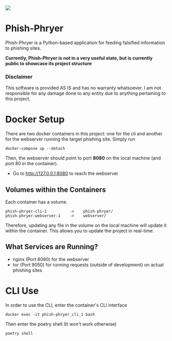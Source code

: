 <img src="https://socialify.git.ci/hullabrian/Phish-Phryer/image?description=1&descriptionEditable=Anyone%20up%20for%20a%20phish%20phry%3F&font=Bitter&language=1&name=1&pattern=Solid&theme=Dark">

# Phish-Phryer
Phish-Phryer is a Python-based application for feeding falsified information to phishing sites.

**Currently, Phish-Phryer is not in a very useful state, but is currently public to showcase its project structure**

### Disclaimer
This software is provided AS IS and has no warranty whatsoever. I am not responsible for any damage done to any entity due to anything pertaining to this project.

# Docker Setup
There are two docker containers in this project: one for the cli and another for the webserver running the target phishing site.
Simply run 
```shell
docker-compose up --detach
```

Then, the webserver should point to port **8080** on the local machine (and port 80 in the container).
- Go to http://127.0.0.1:8080 to reach the webserver

## Volumes within the Containers
Each container has a volume.

```
phish-phryer-cli-1          ->    phish-phryer/
phish-phryer-webserver-1    ->    webserver/
```

Therefore, updating any file in the volume on the local machine will update it within the container. This allows you to update the project in real-time.

## What Services are Running?
- nginx (Port 8080) for the webserver
- tor (Port 9050) for running requests (outside of development) on actual phishing sites

# CLI Use
In order to use the CLI, enter the container's CLI interface
```shell
docker exec -it phish-phryer_cli_1 bash  
```

Then enter the poetry shell (It won't work otherwise)

```shell
poetry shell
```
